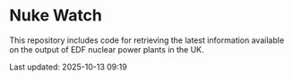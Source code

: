 # Nuke Watch

This repository includes code for retrieving the latest information available on the output of EDF nuclear power plants in the UK.

Last updated: 2025-10-13 09:19